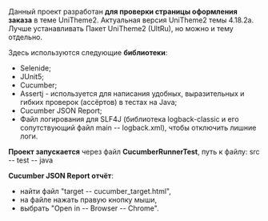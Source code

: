 Данный проект разработан **для проверки страницы оформления заказа** в теме UniTheme2.
Актуальная версия UniTheme2 темы 4.18.2a. Лучше устанавливать Пакет UniTheme2 (UltRu), но можно и тему отдельно.

Здесь используются следующие **библиотеки**:
* Selenide;
* JUnit5;
* Cucumber;
* Assertj - используется для написания удобных, выразительных и гибких проверок (ассёртов) в тестах на Java;
* Cucumber JSON Report;
* Файл логирования для SLF4J (библиотека logback-classic и его сопутствующий файл main -- logback.xml), чтобы отключить лишние логи.

**Проект запускается** через файл **CucumberRunnerTest**, путь к файлу: src -- test -- java

**Cucumber JSON Report отчёт**:
- найти файл "target -- cucumber_target.html",
- на файле нажать правую кнопку мыши,
- выбрать "Open in -- Browser -- Chrome". 